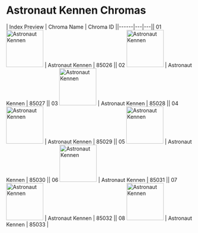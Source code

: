 # Astronaut Kennen Chromas

| Index  Preview | Chroma Name | Chroma ID ||------|---|---|| 01  <img src='https://raw.communitydragon.org/latest/plugins/rcp-be-lol-game-data/global/default/v1/champion-chroma-images/85/85026.png' alt='Astronaut Kennen' width='100'> | Astronaut Kennen | 85026 || 02  <img src='https://raw.communitydragon.org/latest/plugins/rcp-be-lol-game-data/global/default/v1/champion-chroma-images/85/85027.png' alt='Astronaut Kennen' width='100'> | Astronaut Kennen | 85027 || 03  <img src='https://raw.communitydragon.org/latest/plugins/rcp-be-lol-game-data/global/default/v1/champion-chroma-images/85/85028.png' alt='Astronaut Kennen' width='100'> | Astronaut Kennen | 85028 || 04  <img src='https://raw.communitydragon.org/latest/plugins/rcp-be-lol-game-data/global/default/v1/champion-chroma-images/85/85029.png' alt='Astronaut Kennen' width='100'> | Astronaut Kennen | 85029 || 05  <img src='https://raw.communitydragon.org/latest/plugins/rcp-be-lol-game-data/global/default/v1/champion-chroma-images/85/85030.png' alt='Astronaut Kennen' width='100'> | Astronaut Kennen | 85030 || 06  <img src='https://raw.communitydragon.org/latest/plugins/rcp-be-lol-game-data/global/default/v1/champion-chroma-images/85/85031.png' alt='Astronaut Kennen' width='100'> | Astronaut Kennen | 85031 || 07  <img src='https://raw.communitydragon.org/latest/plugins/rcp-be-lol-game-data/global/default/v1/champion-chroma-images/85/85032.png' alt='Astronaut Kennen' width='100'> | Astronaut Kennen | 85032 || 08  <img src='https://raw.communitydragon.org/latest/plugins/rcp-be-lol-game-data/global/default/v1/champion-chroma-images/85/85033.png' alt='Astronaut Kennen' width='100'> | Astronaut Kennen | 85033 |